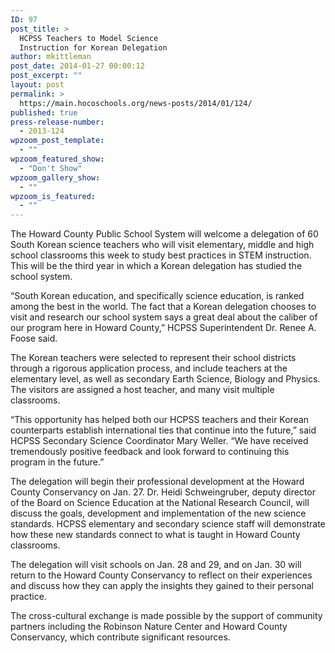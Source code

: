 ```yaml
---
ID: 97
post_title: >
  HCPSS Teachers to Model Science
  Instruction for Korean Delegation
author: mkittleman
post_date: 2014-01-27 00:00:12
post_excerpt: ""
layout: post
permalink: >
  https://main.hocoschools.org/news-posts/2014/01/124/
published: true
press-release-number:
  - 2013-124
wpzoom_post_template:
  - ""
wpzoom_featured_show:
  - "Don't Show"
wpzoom_gallery_show:
  - ""
wpzoom_is_featured:
  - ""
---
```

The Howard County Public School System will welcome a delegation of 60 South Korean science teachers who will visit elementary, middle and high school classrooms this week to study best practices in STEM instruction. This will be the third year in which a Korean delegation has studied the school system.

“South Korean education, and specifically science education, is ranked among the best in the world. The fact that a Korean delegation chooses to visit and research our school system says a great deal about the caliber of our program here in Howard County,” HCPSS Superintendent Dr. Renee A. Foose said.

The Korean teachers were selected to represent their school districts through a rigorous application process, and include teachers at the elementary level, as well as secondary Earth Science, Biology and Physics. The visitors are assigned a host teacher, and many visit multiple classrooms.

“This opportunity has helped both our HCPSS teachers and their Korean counterparts establish international ties that continue into the future,” said HCPSS Secondary Science Coordinator Mary Weller. “We have received tremendously positive feedback and look forward to continuing this program in the future.”

The delegation will begin their professional development at the Howard County Conservancy on Jan. 27. Dr. Heidi Schweingruber, deputy director of the Board on Science Education at the National Research Council, will discuss the goals, development and implementation of the new science standards. HCPSS elementary and secondary science staff will demonstrate how these new standards connect to what is taught in Howard County classrooms.

The delegation will visit schools on Jan. 28 and 29, and on Jan. 30 will return to the Howard County Conservancy to reflect on their experiences and discuss how they can apply the insights they gained to their personal practice.

The cross-cultural exchange is made possible by the support of community partners including the Robinson Nature Center and Howard County Conservancy, which contribute significant resources.